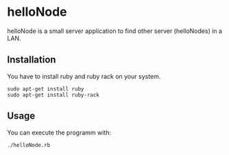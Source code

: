 helloNode
=========

helloNode is a small server application to find other server (helloNodes) in a LAN.

Installation
------------

You have to install ruby and ruby rack on your system.

    sudo apt-get install ruby
    sudo apt-get install ruby-rack

Usage
-----

You can execute the programm with:

    ./helloNode.rb
